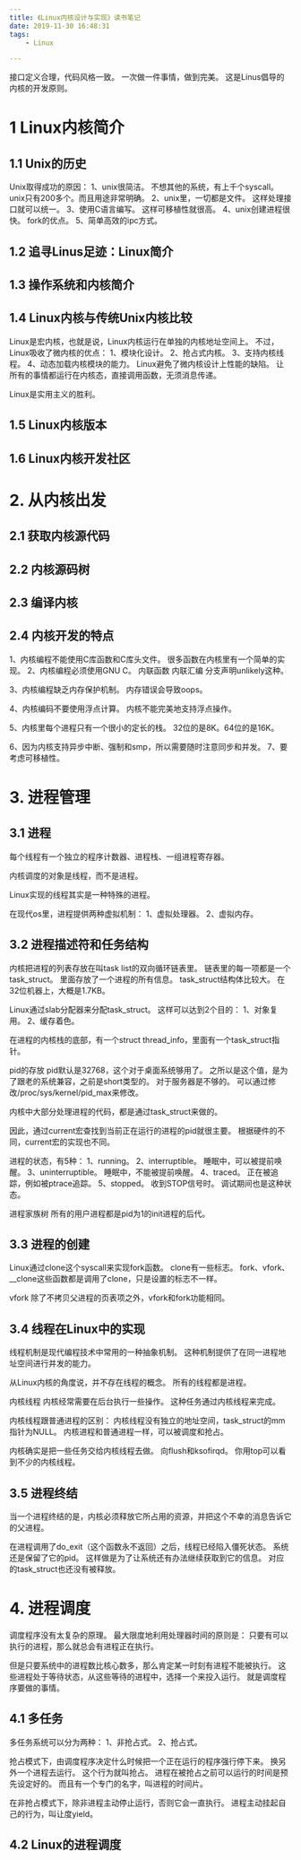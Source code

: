 ```yaml
---
title: 《Linux内核设计与实现》读书笔记
date: 2019-11-30 16:48:31
tags:
	- Linux

---
```


接口定义合理，代码风格一致。
一次做一件事情，做到完美。
这是Linus倡导的内核的开发原则。

# 1 Linux内核简介

## 1.1 Unix的历史
Unix取得成功的原因：
1、unix很简洁。
	不想其他的系统，有上千个syscall。
	unix只有200多个。而且用途非常明确。
2、unix里，一切都是文件。
	这样处理接口就可以统一。
3、使用C语言编写。
	这样可移植性就很高。
4、unix创建进程很快。
	fork的优点。
5、简单高效的ipc方式。
	
## 1.2 追寻Linus足迹：Linux简介

## 1.3 操作系统和内核简介

## 1.4 Linux内核与传统Unix内核比较
Linux是宏内核，也就是说，Linux内核运行在单独的内核地址空间上。
不过，Linux吸收了微内核的优点：
1、模块化设计。
2、抢占式内核。
3、支持内核线程。
4、动态加载内核模块的能力。
Linux避免了微内核设计上性能的缺陷。
让所有的事情都运行在内核态，直接调用函数，无须消息传递。

Linux是实用主义的胜利。

## 1.5 Linux内核版本

## 1.6 Linux内核开发社区

# 2. 从内核出发

## 2.1 获取内核源代码

## 2.2 内核源码树

## 2.3 编译内核

## 2.4 内核开发的特点

1、内核编程不能使用C库函数和C库头文件。
	很多函数在内核里有一个简单的实现。
2、内核编程必须使用GNU C。
	内联函数
	内联汇编
	分支声明unlikely这种。
	
3、内核编程缺乏内存保护机制。
	内存错误会导致oops。
	
4、内核编码不要使用浮点计算。
	内核不能完美地支持浮点操作。
	
5、内核里每个进程只有一个很小的定长的栈。
	32位的是8K。64位的是16K。
	
6、因为内核支持异步中断、强制和smp，所以需要随时注意同步和并发。
7、要考虑可移植性。

# 3. 进程管理

## 3.1 进程

每个线程有一个独立的程序计数器、进程栈、一组进程寄存器。

内核调度的对象是线程，而不是进程。

Linux实现的线程其实是一种特殊的进程。

在现代os里，进程提供两种虚拟机制：
1、虚拟处理器。
2、虚拟内存。

## 3.2 进程描述符和任务结构

内核把进程的列表存放在叫task list的双向循环链表里。
链表里的每一项都是一个task_struct。
里面存放了一个进程的所有信息。
task_struct结构体比较大。
在32位机器上，大概是1.7KB。

Linux通过slab分配器来分配task_struct。
这样可以达到2个目的：
1、对象复用。
2、缓存着色。

在进程的内核栈的底部，有一个struct thread_info，里面有一个task_struct指针。

pid的存放
pid默认是32768，这个对于桌面系统够用了。
之所以是这个值，是为了跟老的系统兼容，之前是short类型的。
对于服务器是不够的。
可以通过修改/proc/sys/kernel/pid_max来修改。

内核中大部分处理进程的代码，都是通过task_struct来做的。

因此，通过current宏查找到当前正在运行的进程的pid就很主要。
根据硬件的不同，current宏的实现也不同。

进程的状态，有5种：
1、running。
2、interruptible。
	睡眠中，可以被提前唤醒。
3、uninterruptible。
	睡眠中，不能被提前唤醒。
4、traced。
	正在被追踪，例如被ptrace追踪。
5、stopped。
	收到STOP信号时。
	调试期间也是这种状态。
	
进程家族树
所有的用户进程都是pid为1的init进程的后代。

## 3.3 进程的创建

Linux通过clone这个syscall来实现fork函数。
clone有一些标志。
fork、vfork、__clone这些函数都是调用了clone，只是设置的标志不一样。

vfork
除了不拷贝父进程的页表项之外，vfork和fork功能相同。

## 3.4 线程在Linux中的实现
线程机制是现代编程技术中常用的一种抽象机制。
这种机制提供了在同一进程地址空间进行并发的能力。

从Linux内核的角度说，并不存在线程的概念。
所有的线程都是进程。


内核线程
内核经常需要在后台执行一些操作。
这种任务通过内核线程来完成。

内核线程跟普通进程的区别：
内核线程没有独立的地址空间，task_struct的mm指针为NULL。
内核进程和普通进程一样，可以被调度和抢占。

内核确实是把一些任务交给内核线程去做。
向flush和ksofirqd。
你用top可以看到不少的内核线程。

## 3.5 进程终结

当一个进程终结的是，内核必须释放它所占用的资源，并把这个不幸的消息告诉它的父进程。

在进程调用了do_exit（这个函数永不返回）之后，线程已经陷入僵死状态。
系统还是保留了它的pid。
这样做是为了让系统还有办法继续获取到它的信息。
对应的task_struct也还没有被释放。

# 4. 进程调度

调度程序没有太复杂的原理。
最大限度地利用处理器时间的原则是：
只要有可以执行的进程，那么就总会有进程正在执行。

但是只要系统中的进程数比核心数多，那么肯定某一时刻有进程不能被执行。
这些进程处于等待状态，从这些等待的进程中，选择一个来投入运行。
就是调度程序要做的事情。

## 4.1 多任务

多任务系统可以分为两种：
1、非抢占式。
2、抢占式。

抢占模式下，由调度程序决定什么时候把一个正在运行的程序强行停下来。
换另外一个进程去运行。
这个行为就叫抢占。
进程在被抢占之前可以运行的时间是预先设定好的。
而且有一个专门的名字，叫进程的时间片。

在非抢占模式下，除非进程主动停止运行，否则它会一直执行。
进程主动挂起自己的行为，叫让度yield。

## 4.2 Linux的进程调度


